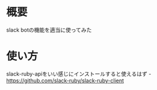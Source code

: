 # 概要

slack botの機能を適当に使ってみた  
# 使い方

slack-ruby-apiをいい感じにインストールすると使えるはず
-https://github.com/slack-ruby/slack-ruby-client